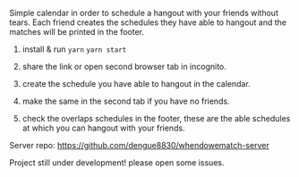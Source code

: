 Simple calendar in order to schedule a hangout with your friends without tears.
Each friend creates the schedules they have able to hangout and the matches will be printed in the footer.

1. install & run
   `yarn`
   `yarn start`

2. share the link or open second browser tab in incognito.
3. create the schedule you have able to hangout in the calendar.
4. make the same in the second tab if you have no friends.
5. check the overlaps schedules in the footer, these are the able schedules at which you can hangout with your friends.

Server repo: https://github.com/dengue8830/whendowematch-server

Project still under development! please open some issues.
